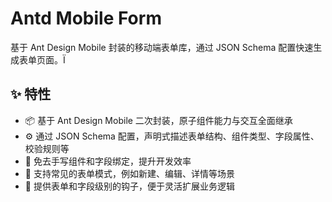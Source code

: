 # Antd Mobile Form
  基于 Ant Design Mobile 封装的移动端表单库，通过 JSON Schema 配置快速生成表单页面。Ï

## ✨ 特性
- 📦 基于 Ant Design Mobile 二次封装，原子组件能力与交互全面继承
- ⚙️ 通过 JSON Schema 配置，声明式描述表单结构、组件类型、字段属性、校验规则等
- 🚀 免去手写组件和字段绑定，提升开发效率
- 🧩 支持常见的表单模式，例如新建、编辑、详情等场景
- 🔄 提供表单和字段级别的钩子，便于灵活扩展业务逻辑

